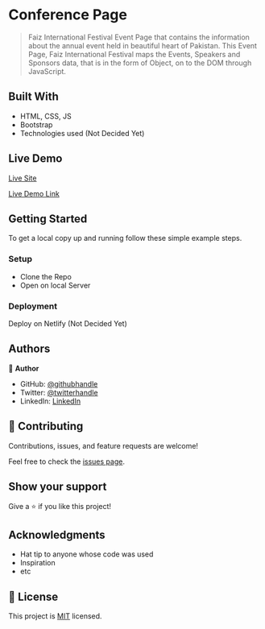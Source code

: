 # Conference Page

> Faiz International Festival Event Page that contains the information about the annual event held in beautiful heart of Pakistan.
> This Event Page, Faiz International Festival maps the Events, Speakers and Sponsors data, that is in the form of Object, on to the DOM through JavaScript.


## Built With

- HTML, CSS, JS
- Bootstrap
- Technologies used (Not Decided Yet)

## Live Demo

[Live Site](http://raoakif.github.io/ConferencePage)

[Live Demo Link](https://www.loom.com/share/0556d9d28d974d49a8d7192eb8d10f70)


## Getting Started
To get a local copy up and running follow these simple example steps.

### Setup
- Clone the Repo
- Open on local Server

### Deployment
Deploy on Netlify (Not Decided Yet)


## Authors

👤 **Author**

- GitHub: [@githubhandle](https://github.com/RaoAkif)
- Twitter: [@twitterhandle](https://twitter.com/RaoAkif)
- LinkedIn: [LinkedIn](https://linkedin.com/in/RaoAkif)

## 🤝 Contributing

Contributions, issues, and feature requests are welcome!

Feel free to check the [issues page](../../issues/).

## Show your support

Give a ⭐️ if you like this project!

## Acknowledgments

- Hat tip to anyone whose code was used
- Inspiration
- etc

## 📝 License

This project is [MIT](./MIT.md) licensed.

